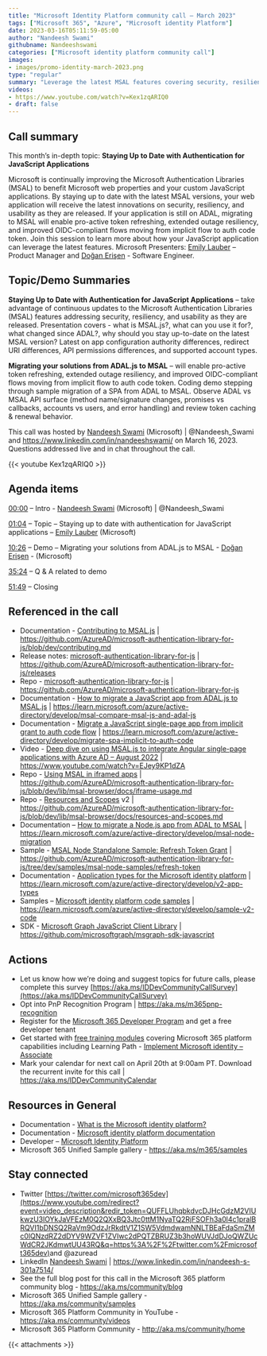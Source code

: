 ```yaml
---
title: "Microsoft Identity Platform community call – March 2023"
tags: ["Microsoft 365", "Azure", "Microsoft identity Platform"]
date: 2023-03-16T05:11:59-05:00
author: "Nandeesh Swami"
githubname: Nandeeshswami
categories: ["Microsoft identity platform community call"]
images:
- images/promo-identity-march-2023.png
type: "regular"
summary: "Leverage the latest MSAL features covering security, resiliency, and usability. Learn how to move from ADAL to MSAL to enable pro-active token refreshing, extended outage resiliency, and improved OIDC-compliant flows moving from implicit flow to auth code token."
videos:
- https://www.youtube.com/watch?v=Kex1zqARIQ0
- draft: false
---
```


## Call summary

This month’s in-depth topic: **Staying Up to Date with Authentication for JavaScript Applications**

Microsoft is continually improving the Microsoft Authentication Libraries (MSAL) to benefit Microsoft web properties and your custom JavaScript applications. By staying up to date with the latest MSAL versions, your web application will receive the latest innovations on security, resiliency, and usability as they are released. If your application is still on ADAL, migrating to MSAL will enable pro-active token refreshing, extended outage resiliency, and improved OIDC-compliant flows moving from implicit flow to auth code token. Join this session to learn more about how your JavaScript application can leverage the latest features. Microsoft Presenters: [Emily Lauber](https://www.linkedin.com/in/emlauber/) – Product Manager and [Doğan Erişen](https://github.com/derisen) - Software Engineer.

## Topic/Demo Summaries

**Staying Up to Date with Authentication for JavaScript Applications** – take advantage of continuous updates to the Microsoft Authentication Libraries (MSAL) features addressing security, resiliency, and usability as they are released. Presentation covers - what is MSAL.js?, what can you use it for?, what changed since ADAL?, why should you stay up-to-date on the latest MSAL version? Latest on app configuration authority differences, redirect URI differences, API permissions differences, and supported account types.

**Migrating your solutions from ADAL.js to MSAL** – will enable pro-active token refreshing, extended outage resiliency, and improved OIDC-compliant flows moving from implicit flow to auth code token. Coding demo stepping through sample migration of a SPA from ADAL to MSAL. Observe ADAL vs MSAL API surface (method name/signature changes, promises vs callbacks, accounts vs users, and error handling) and review token caching & renewal behavior.

This call was hosted by [Nandeesh Swami](https://twitter.com/Nandeesh_Swami) (Microsoft) \| @Nandeesh_Swami and <https://www.linkedin.com/in/nandeeshswami/> on March 16, 2023. Questions addressed live and in chat throughout the call.

{{< youtube Kex1zqARIQ0 >}}

## Agenda items

[00:00](https://youtu.be/Kex1zqARIQ0?t=0) – Intro - [Nandeesh Swami](https://twitter.com/Nandeesh_Swami) (Microsoft) \| @Nandeesh_Swami

[01:04](https://youtu.be/Kex1zqARIQ0?t=64) – Topic – Staying up to date with authentication for JavaScript applications – [Emily Lauber](https://www.linkedin.com/in/emlauber/) (Microsoft)

[10:26](https://youtu.be/Kex1zqARIQ0?t=626) – Demo – Migrating your solutions from ADAL.js to MSAL - [Doğan Erişen](https://github.com/derisen) - (Microsoft)

[35:24](https://youtu.be/Kex1zqARIQ0?t=2124) – Q & A related to demo

[51:49](https://youtu.be/Kex1zqARIQ0?t=3109) – Closing

## Referenced in the call

* Documentation - [Contributing to MSAL.js](https://ineleccom-my.sharepoint.com/personal/andrb_inelec_com/Documents/Desktop/Office%20Videos/Identity%20Calls/2023-03-16-Identity/Contributing%20to%20MSAL.js) \| <https://github.com/AzureAD/microsoft-authentication-library-for-js/blob/dev/contributing.md>
* Release notes: [microsoft-authentication-library-for-js](https://github.com/AzureAD/microsoft-authentication-library-for-js/releases) \| <https://github.com/AzureAD/microsoft-authentication-library-for-js/releases>
* Repo - [microsoft-authentication-library-for-js](https://github.com/AzureAD/microsoft-authentication-library-for-js/releases) \| <https://github.com/AzureAD/microsoft-authentication-library-for-js>
* Documentation - [How to migrate a JavaScript app from ADAL.js to MSAL.js](https://learn.microsoft.com/azure/active-directory/develop/msal-compare-msal-js-and-adal-js) \| <https://learn.microsoft.com/azure/active-directory/develop/msal-compare-msal-js-and-adal-js>
* Documentation - [Migrate a JavaScript single-page app from implicit grant to auth code flow](https://learn.microsoft.com/azure/active-directory/develop/migrate-spa-implicit-to-auth-code) \| <https://learn.microsoft.com/azure/active-directory/develop/migrate-spa-implicit-to-auth-code>
* Video - [Deep dive on using MSAL.js to integrate Angular single-page applications with Azure AD – August 2022](https://www.youtube.com/watch?v=EJey9KP1dZA) \| <https://www.youtube.com/watch?v=EJey9KP1dZA>
* Repo - [Using MSAL in iframed apps](https://github.com/AzureAD/microsoft-authentication-library-for-js/blob/dev/lib/msal-browser/docs/iframe-usage.md) \| <https://github.com/AzureAD/microsoft-authentication-library-for-js/blob/dev/lib/msal-browser/docs/iframe-usage.md>
* Repo - [Resources and Scopes](https://github.com/AzureAD/microsoft-authentication-library-for-js/blob/dev/lib/msal-browser/docs/resources-and-scopes.md) v2 \| <https://github.com/AzureAD/microsoft-authentication-library-for-js/blob/dev/lib/msal-browser/docs/resources-and-scopes.md>
* Documentation – [How to migrate a Node.js app from ADAL to MSAL](https://learn.microsoft.com/azure/active-directory/develop/msal-node-migration) \| <https://learn.microsoft.com/azure/active-directory/develop/msal-node-migration>
* Sample - [MSAL Node Standalone Sample: Refresh Token Grant](https://github.com/AzureAD/microsoft-authentication-library-for-js/tree/dev/samples/msal-node-samples/refresh-token) \| <https://github.com/AzureAD/microsoft-authentication-library-for-js/tree/dev/samples/msal-node-samples/refresh-token>
* Documentation - [Application types for the Microsoft identity platform](https://learn.microsoft.com/azure/active-directory/develop/v2-app-types) \| <https://learn.microsoft.com/azure/active-directory/develop/v2-app-types>
* Samples – [Microsoft identity platform code samples](https://learn.microsoft.com/azure/active-directory/develop/sample-v2-code) \| <https://learn.microsoft.com/azure/active-directory/develop/sample-v2-code>
* SDK - [Microsoft Graph JavaScript Client Library](https://github.com/microsoftgraph/msgraph-sdk-javascript) \| <https://github.com/microsoftgraph/msgraph-sdk-javascript>

## Actions

* Let us know how we’re doing and suggest topics for future calls, please complete this survey [https://aka.ms/IDDevCommunityCallSurvey](https://aka.ms/IDDevCommunityCallSurvey)
* Opt into PnP Recognition Program \| <https://aka.ms/m365pnp-recognition>
* Register for the [Microsoft 365 Developer Program](https://aka.ms/m365/devprogram) and get a free developer tenant
* Get started with [free training modules](https://aka.ms/m365/dev/learn) covering Microsoft 365 platform capabilities including Learning Path - [Implement Microsoft identity – Associate](https://learn.microsoft.com/learn/paths/m365-identity-associate/)
* Mark your calendar for next call on April 20th at 9:00am PT. Download the recurrent invite for this call \| <https://aka.ms/IDDevCommunityCalendar>

## Resources in General

* Documentation - [What is the Microsoft identity platform?](https://learn.microsoft.com/azure/active-directory/develop/v2-overview)
* Documentation - [Microsoft identity platform documentation](https://learn.microsoft.com/azure/active-directory/develop/)
* Developer – [Microsoft Identity Platform](https://developer.microsoft.com/identity)
* Microsoft 365 Unified Sample gallery - <https://aka.ms/m365/samples>

## Stay connected

* Twitter [https://twitter.com/microsoft365dev](https://www.youtube.com/redirect?event=video_description&redir_token=QUFFLUhqbkdvcDJHcGdzM2VIUkwzU3lOYkJaVFEzM0Q2QXxBQ3Jtc0ttM1NyaTQ2RjFSOFh3a0l4c1pralBRQVI1bDNSQ2RaVm9OdzJrRkdtV1Z1SW5VdmdwamNNLTBEaFdaSmZMc0lQNzdRZ2dDYV9WZVF1ZVIwc2dPQTZBRUZ3b3hoWUVJdDJoQWZUcWdCR2JKdmwtUU43RQ&q=https%3A%2F%2Ftwitter.com%2Fmicrosoft365dev)​ and @azuread
* LinkedIn [Nandeesh Swami](https://www.linkedin.com/in/nandeesh-s-301a7514/) \| <https://www.linkedin.com/in/nandeesh-s-301a7514/>
* See the full blog post for this call in the Microsoft 365 platform community blog - <https://aka.ms/community/blog>
* Microsoft 365 Unified Sample gallery - <https://aka.ms/community/samples>
* Microsoft 365 Platform Community in YouTube - <https://aka.ms/community/videos>
* Microsoft 365 Platform Community - <http://aka.ms/community/home>

{{< attachments >}}
